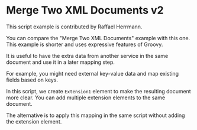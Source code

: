 # Merge Two XML Documents v2

This script example is contributed by Raffael Herrmann.

You can compare the "Merge Two XML Documents" example with this one. This example is shorter and uses expressive features of Groovy.

It is useful to have the extra data from another service in the same document and use it in a later mapping step.

For example, you might need external key-value data and map existing fields based on keys.

In this script, we create `Extension1` element to make the resulting document more clear. You can add multiple extension elements to the same document.

The alternative is to apply this mapping in the same script without adding the extension element.
